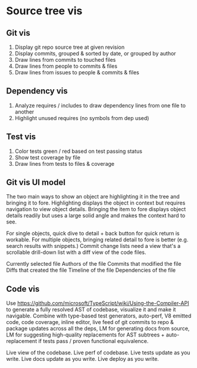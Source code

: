 # Source tree vis

## Git vis

1. Display git repo source tree at given revision
2. Display commits, grouped & sorted by date, or grouped by author
3. Draw lines from commits to touched files
4. Draw lines from people to commits & files
5. Draw lines from issues to people & commits & files

## Dependency vis

1. Analyze requires / includes to draw dependency lines from one file to another
2. Highlight unused requires (no symbols from dep used)

## Test vis

1. Color tests green / red based on test passing status
2. Show test coverage by file
3. Draw lines from tests to files & coverage

## Git vis UI model

The two main ways to show an object are highlighting it in the tree and bringing it to fore.
Highlighting displays the object in context but requires navigation to view object details.
Bringing the item to fore displays object details readily but uses a large solid angle and makes the context hard to see.

For single objects, quick dive to detail + back button for quick return is workable.
For multiple objects, bringing related detail to fore is better (e.g. search results with snippets.)
Commit change lists need a view that's a scrollable drill-down list with a diff view of the code files.

Currently selected file
Authors of the file
Commits that modified the file
Diffs that created the file
Timeline of the file
Dependencies of the file

## Code vis

Use https://github.com/microsoft/TypeScript/wiki/Using-the-Compiler-API to generate a fully resolved AST of codebase, visualize it and make it navigable.
Combine with type-based test generators, auto-perf, V8 emitted code, code coverage, inline editor, live feed of git commits to repo & package updates across all the deps, LM for generating docs from source, LM for suggesting high-quality replacements for AST subtrees + auto-replacement if tests pass / proven functional equivalence.

Live view of the codebase. Live perf of codebase. Live tests update as you write. Live docs update as you write. Live deploy as you write.
